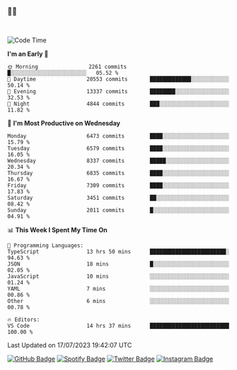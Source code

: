 ### 🤙🍺

<!-- <a href="https://github-readme-stats.vercel.app/api?username=hzak2xx&count_private=true&show_icons=true&theme=dracula">
  <img align="center" src="https://github-readme-stats.vercel.app/api?username=hzak2xx&count_private=true&show_icons=true&theme=dracula" />
</a>
</br> -->
</br>

<!--START_SECTION:waka-->
![Code Time](http://img.shields.io/badge/Code%20Time-2%2C654%20hrs%2052%20mins-blue)

**I'm an Early 🐤** 

```text
🌞 Morning                2261 commits        █░░░░░░░░░░░░░░░░░░░░░░░░   05.52 % 
🌆 Daytime                20553 commits       █████████████░░░░░░░░░░░░   50.14 % 
🌃 Evening                13337 commits       ████████░░░░░░░░░░░░░░░░░   32.53 % 
🌙 Night                  4844 commits        ███░░░░░░░░░░░░░░░░░░░░░░   11.82 % 
```
📅 **I'm Most Productive on Wednesday** 

```text
Monday                   6473 commits        ████░░░░░░░░░░░░░░░░░░░░░   15.79 % 
Tuesday                  6579 commits        ████░░░░░░░░░░░░░░░░░░░░░   16.05 % 
Wednesday                8337 commits        █████░░░░░░░░░░░░░░░░░░░░   20.34 % 
Thursday                 6835 commits        ████░░░░░░░░░░░░░░░░░░░░░   16.67 % 
Friday                   7309 commits        ████░░░░░░░░░░░░░░░░░░░░░   17.83 % 
Saturday                 3451 commits        ██░░░░░░░░░░░░░░░░░░░░░░░   08.42 % 
Sunday                   2011 commits        █░░░░░░░░░░░░░░░░░░░░░░░░   04.91 % 
```


📊 **This Week I Spent My Time On** 

```text
💬 Programming Languages: 
TypeScript               13 hrs 50 mins      ████████████████████████░   94.63 % 
JSON                     18 mins             █░░░░░░░░░░░░░░░░░░░░░░░░   02.05 % 
JavaScript               10 mins             ░░░░░░░░░░░░░░░░░░░░░░░░░   01.24 % 
YAML                     7 mins              ░░░░░░░░░░░░░░░░░░░░░░░░░   00.86 % 
Other                    6 mins              ░░░░░░░░░░░░░░░░░░░░░░░░░   00.78 % 

🔥 Editors: 
VS Code                  14 hrs 37 mins      █████████████████████████   100.00 % 
```


 Last Updated on 17/07/2023 19:42:07 UTC
<!--END_SECTION:waka-->

[![GitHub Badge](https://img.shields.io/badge/GitHub-100000?style=for-the-badge&logo=github&logoColor=white)](https://github.com/hzak2xx)
[![Spotify Badge](https://img.shields.io/badge/Spotify-1ED760?&style=for-the-badge&logo=spotify&logoColor=white)](https://open.spotify.com/user/uf90s6sbbh75a1mt44clkhkvf)
[![Twitter Badge](https://img.shields.io/badge/Twitter-1DA1F2?style=for-the-badge&logo=twitter&logoColor=white)](https://twitter.com/hzak2xx)
[![Instagram Badge](https://img.shields.io/badge/Instagram-E4405F?style=for-the-badge&logo=instagram&logoColor=white)](https://www.instagram.com/hzak2xx/)
